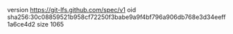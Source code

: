 version https://git-lfs.github.com/spec/v1
oid sha256:30c08859521b958cf72250f3babe9a9f4bf796a906db768e3d34eeff1a6ce4d2
size 1065
